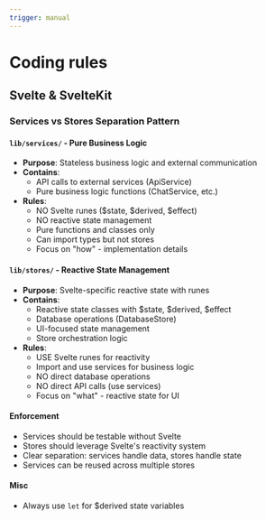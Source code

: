 ```yaml
---
trigger: manual
---
```


# Coding rules

## Svelte & SvelteKit

### Services vs Stores Separation Pattern

#### `lib/services/` - Pure Business Logic

-   **Purpose**: Stateless business logic and external communication
-   **Contains**:
    -   API calls to external services (ApiService)
    -   Pure business logic functions (ChatService, etc.)
-   **Rules**:
    -   NO Svelte runes ($state, $derived, $effect)
    -   NO reactive state management
    -   Pure functions and classes only
    -   Can import types but not stores
    -   Focus on "how" - implementation details

#### `lib/stores/` - Reactive State Management

-   **Purpose**: Svelte-specific reactive state with runes
-   **Contains**:
    -   Reactive state classes with $state, $derived, $effect
    -   Database operations (DatabaseStore)
    -   UI-focused state management
    -   Store orchestration logic
-   **Rules**:
    -   USE Svelte runes for reactivity
    -   Import and use services for business logic
    -   NO direct database operations
    -   NO direct API calls (use services)
    -   Focus on "what" - reactive state for UI

#### Enforcement

-   Services should be testable without Svelte
-   Stores should leverage Svelte's reactivity system
-   Clear separation: services handle data, stores handle state
-   Services can be reused across multiple stores

#### Misc

-   Always use `let` for $derived state variables
